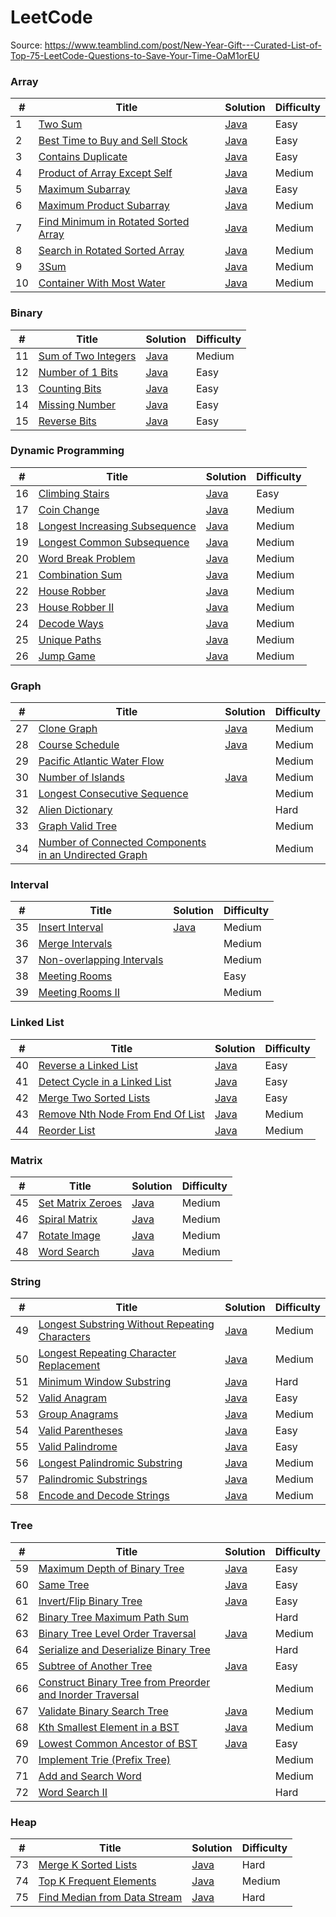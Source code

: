 
LeetCode
========

Source: https://www.teamblind.com/post/New-Year-Gift---Curated-List-of-Top-75-LeetCode-Questions-to-Save-Your-Time-OaM1orEU

### Array

| # | Title | Solution | Difficulty |
|---| ----- | -------- | ---------- |
|1|[Two Sum](https://leetcode.com/problems/two-sum/) |[Java](./src/main/problems/array/TwoSum.java)|Easy|
|2|[Best Time to Buy and Sell Stock](https://leetcode.com/problems/best-time-to-buy-and-sell-stock/) |[Java](./src/main/problems/array/BestTimeToBuyAndSellStock.java)|Easy|
|3|[Contains Duplicate](https://leetcode.com/problems/contains-duplicate/) |[Java](./src/main/problems/array/ContainsDuplicate.java)|Easy|
|4|[Product of Array Except Self](https://leetcode.com/problems/product-of-array-except-self/) |[Java](./src/main/problems/array/ProductOfArrayExceptSelf.java)|Medium|
|5|[Maximum Subarray](https://leetcode.com/problems/maximum-subarray/) |[Java](./src/main/problems/array/MaximumSubarray.java)|Easy|
|6|[Maximum Product Subarray](https://leetcode.com/problems/maximum-product-subarray/) |[Java](./src/main/problems/array//MaximumProductSubarray.java)|Medium|
|7|[Find Minimum in Rotated Sorted Array](https://leetcode.com/problems/find-minimum-in-rotated-sorted-array/) |[Java](./src/main/problems/array/FindMinimumInRotatedSortedArray.java)|Medium|
|8|[Search in Rotated Sorted Array](https://leetcode.com/problems/search-in-rotated-sorted-array/) |[Java](./src/main/problems/array/SearchInRotatedSortedArray.java)|Medium|
|9|[3Sum](https://leetcode.com/problems/3sum/) |[Java](./src/main/problems/array/ThreeSum.java)|Medium|
|10|[Container With Most Water](https://leetcode.com/problems/container-with-most-water/) |[Java](./src/main/problems/array/ContainerWithMostWater.java)|Medium|

### Binary


| # | Title | Solution | Difficulty |
|---| ----- | -------- | ---------- |
|11|[Sum of Two Integers](https://leetcode.com/problems/sum-of-two-integers/) |[Java](./src/main/problems/binary/SumOfTwoIntegers.java)|Medium|
|12|[Number of 1 Bits](https://leetcode.com/problems/number-of-1-bits/) |[Java](./src/main/problems/binary/NumberOfOneBits.java)|Easy|
|13|[Counting Bits](https://leetcode.com/problems/counting-bits/) |[Java](./src/main/problems/binary/CountingBits.java)|Easy|
|14|[Missing Number](https://leetcode.com/problems/missing-number/) |[Java](./src/main/problems/binary/MissingNumber.java)|Easy|
|15|[Reverse Bits](https://leetcode.com/problems/reverse-bits/) |[Java](./src/main/problems/binary/ReverseBits.java)|Easy|

### Dynamic Programming 

| # | Title | Solution | Difficulty |
|---| ----- | -------- | ---------- |
|16|[Climbing Stairs](https://leetcode.com/problems/climbing-stairs/) |[Java](./src/main/problems/dp/ClimbingStairs.java)|Easy|
|17|[Coin Change](https://leetcode.com/problems/coin-change/) |[Java](./src/main/problems/dp/CoinChange.java)|Medium|
|18|[Longest Increasing Subsequence](https://leetcode.com/problems/longest-increasing-subsequence/) |[Java](./src/main/problems/dp/LongestIncreasingSubsequence.java)|Medium|
|19|[Longest Common Subsequence](https://leetcode.com/problems/longest-common-subsequence/) |[Java](./src/main/problems/dp/LongestCommonSubsequence.java)|Medium|
|20|[Word Break Problem](https://leetcode.com/problems/word-break/) |[Java](./src/main/problems/dp/WordBreak.java)|Medium|
|21|[Combination Sum](https://leetcode.com/problems/combination-sum-iv/) |[Java](./src/main/problems/dp/CombinationSumIV.java)|Medium|
|22|[House Robber](https://leetcode.com/problems/house-robber/) |[Java](./src/main/problems/dp/HouseRobber.java)|Medium|
|23|[House Robber II](https://leetcode.com/problems/house-robber-ii/) |[Java](./src/main/problems/dp/HouseRobberII.java)|Medium|
|24|[Decode Ways](https://leetcode.com/problems/decode-ways/) |[Java](./src/main/problems/dp/DecodeWays.java)|Medium|
|25|[Unique Paths](https://leetcode.com/problems/unique-paths/) |[Java](./src/main/problems/dp/UniquePaths.java)|Medium|
|26|[Jump Game](https://leetcode.com/problems/jump-game/) |[Java](./src/main/problems/dp/JumpGame.java)|Medium|

### Graph

| # | Title | Solution | Difficulty |
|---| ----- | -------- | ---------- |
|27|[Clone Graph](https://leetcode.com/problems/clone-graph/) |[Java](./src/main/problems/graph/CloneGraph.java)|Medium|
|28|[Course Schedule](https://leetcode.com/problems/course-schedule/) |[Java](./src/main/problems/graph/CourseSchedule.java)|Medium|
|29|[Pacific Atlantic Water Flow](https://leetcode.com/problems/pacific-atlantic-water-flow/) | |Medium|
|30|[Number of Islands](https://leetcode.com/problems/number-of-islands/) |[Java](./src/main/problems/graph/NumberOfIslands.java)|Medium|
|31|[Longest Consecutive Sequence](https://leetcode.com/problems/longest-consecutive-sequence/) | |Medium|
|32|[Alien Dictionary](https://leetcode.com/problems/alien-dictionary/) | |Hard|
|33|[Graph Valid Tree](https://leetcode.com/problems/graph-valid-tree/) | |Medium|
|34|[Number of Connected Components in an Undirected Graph](https://leetcode.com/problems/number-of-connected-components-in-an-undirected-graph/) | |Medium|

### Interval

| # | Title | Solution | Difficulty |
|---| ----- | -------- | ---------- |
|35|[Insert Interval](https://leetcode.com/problems/insert-interval/) |[Java](./src/main/problems/interval/InsertInterval.java)|Medium|
|36|[Merge Intervals](https://leetcode.com/problems/merge-intervals/) | |Medium|
|37|[Non-overlapping Intervals](https://leetcode.com/problems/non-overlapping-intervals/) | |Medium|
|38|[Meeting Rooms](https://leetcode.com/problems/meeting-rooms/) | |Easy|
|39|[Meeting Rooms II](https://leetcode.com/problems/meeting-rooms-ii/) | |Medium|

### Linked List

| # | Title | Solution | Difficulty |
|---| ----- | -------- | ---------- |
|40|[Reverse a Linked List](https://leetcode.com/problems/reverse-linked-list/) |[Java](./src/main/problems/linkedlist/ReverseLinkedList.java)|Easy|
|41|[Detect Cycle in a Linked List](https://leetcode.com/problems/linked-list-cycle/) |[Java](./src/main/problems/linkedlist/DetectCycleInALinkedList.java)|Easy|
|42|[Merge Two Sorted Lists](https://leetcode.com/problems/merge-two-sorted-lists/) |[Java](./src/main/problems/linkedlist/MergeTwoSortedLists.java)|Easy|
|43|[Remove Nth Node From End Of List](https://leetcode.com/problems/remove-nth-node-from-end-of-list/) |[Java](./src/main/problems/linkedlist/RemoveNthNodeFromEndOfList.java)|Medium|
|44|[Reorder List](https://leetcode.com/problems/reorder-list/) |[Java](./src/main/problems/linkedlist/ReorderList.java)|Medium|

### Matrix

| # | Title | Solution | Difficulty |
|---| ----- | -------- | ---------- |
|45|[Set Matrix Zeroes](https://leetcode.com/problems/set-matrix-zeroes/) |[Java](./src/main/problems/matrix/SetMatrixZeros.java)|Medium|
|46|[Spiral Matrix](https://leetcode.com/problems/spiral-matrix/) |[Java](./src/main/problems/matrix/SpiralMatrix.java)|Medium|
|47|[Rotate Image](https://leetcode.com/problems/rotate-image/) |[Java](./src/main/problems/matrix/RotateImage.java)|Medium|
|48|[Word Search](https://leetcode.com/problems/word-search/) |[Java](./src/main/problems/matrix/WordSearch.java)|Medium|

### String

| # | Title | Solution | Difficulty |
|---| ----- | -------- | ---------- |
|49|[Longest Substring Without Repeating Characters](https://leetcode.com/problems/longest-substring-without-repeating-characters/) |[Java](./src/main/problems/string/LongestSubstringWithoutRepeatingCharacters.java)|Medium|
|50|[Longest Repeating Character Replacement](https://leetcode.com/problems/longest-repeating-character-replacement/) |[Java](./src/main/problems/string/LongestRepeatingCharacterReplacement.java)|Medium|
|51|[Minimum Window Substring](https://leetcode.com/problems/minimum-window-substring/) |[Java](./src/main/problems/string/MinimumWindowSubstring.java)|Hard|
|52|[Valid Anagram](https://leetcode.com/problems/valid-anagram/) |[Java](./src/main/problems/string/ValidAnagram.java)|Easy|
|53|[Group Anagrams](https://leetcode.com/problems/group-anagrams/) |[Java](./src/main/problems/string/GroupAnagrams.java)|Medium|
|54|[Valid Parentheses](https://leetcode.com/problems/valid-parentheses/) |[Java](./src/main/problems/string/ValidParentheses.java)|Easy|
|55|[Valid Palindrome](https://leetcode.com/problems/valid-palindrome/) |[Java](./src/main/problems/string/ValidPalindrome.java)|Easy|
|56|[Longest Palindromic Substring](https://leetcode.com/problems/longest-palindromic-substring/) |[Java](./src/main/problems/string/LongestPalindromicSubstring.java)|Medium|
|57|[Palindromic Substrings](https://leetcode.com/problems/palindromic-substrings/) |[Java](./src/main/problems/string/PalindromicSubstrings.java)|Medium|
|58|[Encode and Decode Strings](https://leetcode.com/problems/encode-and-decode-strings/) |[Java](./src/main/problems/string/EncodeAndDecodeStrings.java)|Medium|

### Tree

| # | Title | Solution | Difficulty |
|---| ----- | -------- | ---------- |
|59|[Maximum Depth of Binary Tree](https://leetcode.com/problems/maximum-depth-of-binary-tree/) |[Java](./src/main/problems/tree/MaximumDepthOfBinaryTree.java)|Easy|
|60|[Same Tree](https://leetcode.com/problems/same-tree/) |[Java](./src/main/problems/tree/SameTree.java)|Easy|
|61|[Invert/Flip Binary Tree](https://leetcode.com/problems/invert-binary-tree/) |[Java](./src/main/problems/tree/InvertBinaryTree.java)|Easy|
|62|[Binary Tree Maximum Path Sum](https://leetcode.com/problems/binary-tree-maximum-path-sum/) | |Hard|
|63|[Binary Tree Level Order Traversal](https://leetcode.com/problems/binary-tree-level-order-traversal/) |[Java](./src/main/problems/tree/BinaryTreeLevelOrderTraversal.java)|Medium|
|64|[Serialize and Deserialize Binary Tree](https://leetcode.com/problems/serialize-and-deserialize-binary-tree/) | |Hard|
|65|[Subtree of Another Tree](https://leetcode.com/problems/subtree-of-another-tree/) |[Java](./src/main/problems/tree/SubtreeOfAnotherTree.java)|Easy|
|66|[Construct Binary Tree from Preorder and Inorder Traversal](https://leetcode.com/problems/construct-binary-tree-from-preorder-and-inorder-traversal/) | |Medium|
|67|[Validate Binary Search Tree](https://leetcode.com/problems/validate-binary-search-tree/) |[Java](./src/main/problems/tree/ValidateBinarySearchTree.java)|Medium|
|68|[Kth Smallest Element in a BST](https://leetcode.com/problems/kth-smallest-element-in-a-bst/) |[Java](./src/main/problems/tree/KthSmallestElementInBinaryTree.java)|Medium|
|69|[Lowest Common Ancestor of BST](https://leetcode.com/problems/lowest-common-ancestor-of-a-binary-search-tree/) |[Java](./src/main/problems/tree/LowestCommonAncestorOfBinarySearchTree.java)|Easy|
|70|[Implement Trie (Prefix Tree)](https://leetcode.com/problems/implement-trie-prefix-tree/) | |Medium|
|71|[Add and Search Word](https://leetcode.com/problems/add-and-search-word-data-structure-design/) | |Medium|
|72|[Word Search II](https://leetcode.com/problems/word-search-ii/) | |Hard|

### Heap

| # | Title | Solution | Difficulty |
|---| ----- | -------- | ---------- |
|73|[Merge K Sorted Lists](https://leetcode.com/problems/merge-k-sorted-lists/) |[Java](./src/main/problems/heap/MergeKSortedLists.java)|Hard|
|74|[Top K Frequent Elements](https://leetcode.com/problems/top-k-frequent-elements/) |[Java](./src/main/problems/heap/TopKFrequentElements.java)|Medium|
|75|[Find Median from Data Stream](https://leetcode.com/problems/find-median-from-data-stream/) |[Java](./src/main/problems/heap/FindMedianFromDataStream.java)|Hard|

